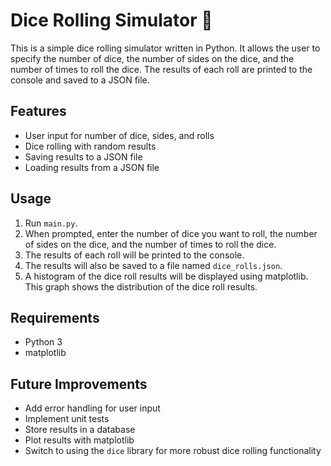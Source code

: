 # Dice Rolling Simulator 🎲

This is a simple dice rolling simulator written in Python. It allows the user to specify the number of dice, the number of sides on the dice, and the number of times to roll the dice. The results of each roll are printed to the console and saved to a JSON file.

## Features

- User input for number of dice, sides, and rolls
- Dice rolling with random results
- Saving results to a JSON file
- Loading results from a JSON file

## Usage

1. Run `main.py`.
2. When prompted, enter the number of dice you want to roll, the number of sides on the dice, and the number of times to roll the dice.
3. The results of each roll will be printed to the console.
4. The results will also be saved to a file named `dice_rolls.json`.
5. A histogram of the dice roll results will be displayed using matplotlib. This graph shows the distribution of the dice roll results.

## Requirements

- Python 3
- matplotlib

## Future Improvements

- Add error handling for user input
- Implement unit tests
- Store results in a database
- Plot results with matplotlib
- Switch to using the `dice` library for more robust dice rolling functionality